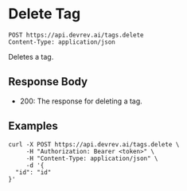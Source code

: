 # Delete Tag

```http
POST https://api.devrev.ai/tags.delete
Content-Type: application/json
```

Deletes a tag.



## Response Body

- 200: The response for deleting a tag.

## Examples

```shell
curl -X POST https://api.devrev.ai/tags.delete \
     -H "Authorization: Bearer <token>" \
     -H "Content-Type: application/json" \
     -d '{
  "id": "id"
}'
```